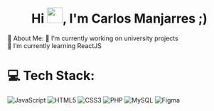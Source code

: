 <!--<div align="center" width="50">
    <img alt="wijegoonawardana.com" src="./assets/oh hi there.png" width="300"/>
</div>-->
<h1 align="center">Hi <img src="https://media.giphy.com/media/hvRJCLFzcasrR4ia7z/giphy.gif" width="35">, I'm Carlos Manjarres ;)</h1>
💫 About Me:
🔭 I’m currently working on university projects<br>🌱 I’m currently learning ReactJS

# 💻 Tech Stack:
![JavaScript](https://img.shields.io/badge/javascript-%23323330.svg?style=flat-square&logo=javascript&logoColor=%23F7DF1E) ![HTML5](https://img.shields.io/badge/html5-%23E34F26.svg?style=flat-square&logo=html5&logoColor=white) ![CSS3](https://img.shields.io/badge/css3-%231572B6.svg?style=flat-square&logo=css3&logoColor=white) ![PHP](https://img.shields.io/badge/php-%23777BB4.svg?style=flat-square&logo=php&logoColor=white) ![MySQL](https://img.shields.io/badge/mysql-%2300f.svg?style=flat-square&logo=mysql&logoColor=white) 	![Figma](https://img.shields.io/badge/figma-%23F24E1E.svg?style=flat-square&logo=figma&logoColor=white) 
<!--Bootstrap PY -->
<!--
# 📊 GitHub Stats:
![](https://github-readme-stats.vercel.app/api?username=IvanEDLCP&theme=merko&hide_border=false&include_all_commits=false&count_private=false)<br/>
![](https://github-readme-streak-stats.herokuapp.com/?user=IvanEDLCP&theme=merko&hide_border=false)<br/>
![](https://github-readme-stats.vercel.app/api/top-langs/?username=IvanEDLCP&theme=merko&hide_border=false&include_all_commits=false&count_private=false&layout=compact)
-->

<!-- Proudly created with GPRM ( https://gprm.itsvg.in ) -->

<!--
**CardManj/CardManj** is a ✨ _special_ ✨ repository because its `README.md` (this file) appears on your GitHub profile.

Here are some ideas to get you started:

- 🔭 I’m currently working on ...
- 🌱 I’m currently learning ...
- 👯 I’m looking to collaborate on ...
- 🤔 I’m looking for help with ...
- 💬 Ask me about ...
- 📫 How to reach me: ...
- 😄 Pronouns: ...
- ⚡ Fun fact: ...
-->

